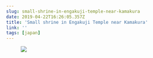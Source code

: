 ```yaml
---
slug: small-shrine-in-engakuji-temple-near-kamakura
date: 2019-04-22T16:26:05.357Z
title: 'Small shrine in Engakuji Temple near Kamakura'
link: ''
tags: [japan]
---
```

<figure><img src="/images/2019-04-22-small-shrine-in-engakuji-temple-near-kamakura-0.jpeg"></figure>

